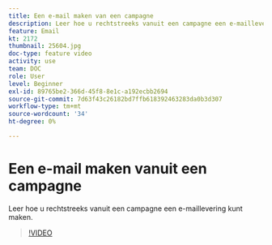 ```yaml
---
title: Een e-mail maken van een campagne
description: Leer hoe u rechtstreeks vanuit een campagne een e-maillevering kunt maken.
feature: Email
kt: 2172
thumbnail: 25604.jpg
doc-type: feature video
activity: use
team: DOC
role: User
level: Beginner
exl-id: 89765be2-366d-45f8-8e1c-a192ecbb2694
source-git-commit: 7d63f43c26182bd7ffb618392463283da0b3d307
workflow-type: tm+mt
source-wordcount: '34'
ht-degree: 0%

---
```


# Een e-mail maken vanuit een campagne

Leer hoe u rechtstreeks vanuit een campagne een e-maillevering kunt maken.

>[!VIDEO](https://video.tv.adobe.com/v/25604?quality=12)
